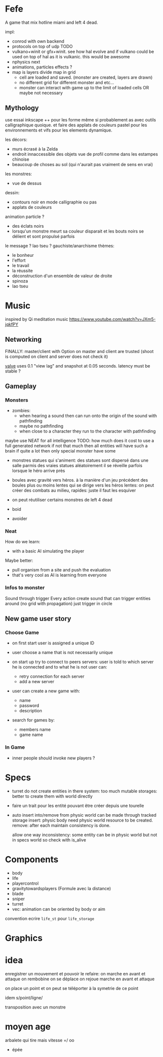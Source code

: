 # Fefe

A game that mix hotline miami and left 4 dead.

impl:
* conrod with own backend
* protocols on top of udp TODO
* vulkano+winit or gfx+winit.
  see how hal evolve and if vulkano could be used on top of hal as it is vulkanic.
  this would be awesome
* nphysics next
* animations, particles effects ?
* map is layers divide map in grid
  * cell are loaded and saved. (monster are created, layers are drawn)
  * no different grid for different monster and etc...
  * monster can interact with game up to the limit of loaded cells
  OR maybe not necessary

## Mythology

use essai inkscape ++ pour les forme même si probablement as avec outils calligraphique quoique.
et faire des applats de couleurs pastel pour les environnements et vifs pour les elements dynamique.

les décors:
* murs écrasé à la Zelda
* endroit innaccessible des objets vue de profil comme dans les estampes chinoise
* beaucoup de choses au sol (qui n'aurait pas vraiment de sens en vrai)

les monstres:
* vue de dessus

dessin:
* contours noir en mode calligraphie ou pas
* applats de couleurs

animation particle ?
* des éclats noirs
* lorsqu'un monstre meurt sa couleur disparait et les bouts noirs se délient et sont propulsé parfois

le message ? lao tseu ?
gauchiste/anarchisme
thèmes:
* le bonheur
* l'effort
* le travail
* la réussite
* déconstruction d'un ensemble de valeur de droite
* spinoza
* lao tseu

# Music

inspired by Qi meditation music
https://www.youtube.com/watch?v=JXm5-jqkfPY

## Networking

FINALLY: master/client with Option<player> on master
         and client are trusted (shoot is computed on client and server does not check it)

[valve](https://developer.valvesoftware.com/wiki/Source_Multiplayer_Networking)
uses 0.1 "view lag" and snapshot at 0.05 seconds.
latency must be stable ?

## Gameplay

### Monsters

* zombies:
  * when hearing a sound then can run onto the origin of the sound with pathfinding
  * maybe no pathfinding
  * when close to a character they run to the character with pathfinding

maybe use NEAT for all intelligence
TODO: how much does it cost to use a full generated network
      if not that much then all entities will have such a brain
      if quite a lot then only special monster have some

* monstres statues qui s'animent:
  des statues sont dispersé dans une salle parmis des vraies statues aléatoirement
  il se réveille parfois lorsque le héro arrive près

* boules avec gravité vers héros.
  à la manière d'un jeu précédent des boules plus ou moins lentes qui se dirige vers les héros
  lentes: on peut créer des combats au milieu,
  rapides: juste il faut les esquiver

* on peut réutiliser certains monstres de left 4 dead

* boid

* avoider

### Neat

How do we learn:
* with a basic AI simulating the player

Maybe better:
* pull organism from a site and push the evaluation
* that's very cool as AI is learning from everyone

### Infos to monster

Sound through trigger
Every action create sound that can trigger entities around
(no grid with propagation) just trigger in circle

## New game user story

### Choose Game

* on first start user is assigned a unique ID

* user choose a name that is not necessarily unique

* on start up try to connect to peers servers:
  user is told to which server he is connected and to what he is not
  user can:
  * retry connection for each server
  * add a new server

* user can create a new game with:
  * name
  * password
  * description

* search for games by:
  * members name
  * game name

### In Game

* inner people should invoke new players ?

# Specs

* turret do not create entities in there system: too much mutable storages: better to create them with world directly

* faire un trait pour les entité pouvant être créer depuis une tourelle

* auto insert into/remove from physic world can be made through tracked storage
  insert: physic body need physic world resource to be created.
  remove: after each maintain consistency is done.

  allow one way inconsistency: some entity can be in physic world but not in specs world
  so check with is\_alive

# Components

* body
* life
* playercontrol
* gravitytowardsplayers (Formule avec la distance)
* blade
* sniper
* turret
* vec<animation>: animation can be oriented by body or aim

convention ecrire `life_st` pour `life_storage`

# Graphics

# idea

enregistrer un mouvement et pouvoir le refaire:
on marche en avant et attaque
on rembobine
on se déplace
on rejoue marche en avant et attaque

on place un point
et on peut se téléporter à la symetrie de ce point

idem s/point/ligne/

transposition avec un monstre

# moyen age

arbalete qui tire mais vitesse =/ oo
+ épée
